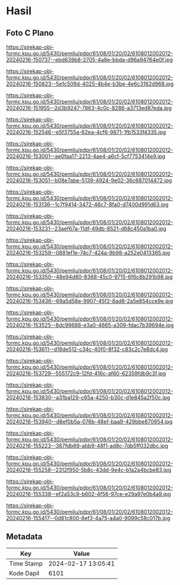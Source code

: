 # Hasil

## Foto C Plano

https://sirekap-obj-formc.kpu.go.id/5430/pemilu/pdpr/61/08/01/20/02/6108012002012-20240216-150737--ebd639b8-2705-4a8e-bbda-d96a94764e0f.jpg

https://sirekap-obj-formc.kpu.go.id/5430/pemilu/pdpr/61/08/01/20/02/6108012002012-20240216-150823--5e1c509d-4025-4b4e-b3be-4e6c3162d968.jpg

https://sirekap-obj-formc.kpu.go.id/5430/pemilu/pdpr/61/08/01/20/02/6108012002012-20240216-151955--2d3b9247-7863-4c0c-8286-a3713ed87eda.jpg

https://sirekap-obj-formc.kpu.go.id/5430/pemilu/pdpr/61/08/01/20/02/6108012002012-20240216-152546--e5f3755a-62ea-4cf6-9871-1fb1533f4335.jpg

https://sirekap-obj-formc.kpu.go.id/5430/pemilu/pdpr/61/08/01/20/02/6108012002012-20240216-153001--ae0faa17-2213-4ae4-a6cf-5cf7753414e9.jpg

https://sirekap-obj-formc.kpu.go.id/5430/pemilu/pdpr/61/08/01/20/02/6108012002012-20240216-153051--b08e7abe-5139-4924-9e02-36c687014472.jpg

https://sirekap-obj-formc.kpu.go.id/5430/pemilu/pdpr/61/08/01/20/02/6108012002012-20240216-153136--1c7f9414-3472-46c7-8fa0-d7400d991d63.jpg

https://sirekap-obj-formc.kpu.go.id/5430/pemilu/pdpr/61/08/01/20/02/6108012002012-20240216-153231--23aef67a-11df-49db-8521-d68c450a1ba0.jpg

https://sirekap-obj-formc.kpu.go.id/5430/pemilu/pdpr/61/08/01/20/02/6108012002012-20240216-153259--0881ef1e-74c7-424a-9b98-a252e0413365.jpg

https://sirekap-obj-formc.kpu.go.id/5430/pemilu/pdpr/61/08/01/20/02/6108012002012-20240216-153350--48e94d80-8368-45c0-9715-6f6c8b291b98.jpg

https://sirekap-obj-formc.kpu.go.id/5430/pemilu/pdpr/61/08/01/20/02/6108012002012-20240216-153436--69a5d58e-9907-45f2-8ad8-2a5e854cce9e.jpg

https://sirekap-obj-formc.kpu.go.id/5430/pemilu/pdpr/61/08/01/20/02/6108012002012-20240216-153525--8dc99688-e3a0-4665-a309-fdac7b39694e.jpg

https://sirekap-obj-formc.kpu.go.id/5430/pemilu/pdpr/61/08/01/20/02/6108012002012-20240216-153611--d18de512-c34c-40f0-8f32-c83c2c7e8dc4.jpg

https://sirekap-obj-formc.kpu.go.id/5430/pemilu/pdpr/61/08/01/20/02/6108012002012-20240216-153729--555172c9-12fd-416c-af60-62359fdb9c3f.jpg

https://sirekap-obj-formc.kpu.go.id/5430/pemilu/pdpr/61/08/01/20/02/6108012002012-20240216-153830--a31ba129-c65a-4250-b30c-d1e845a2f50c.jpg

https://sirekap-obj-formc.kpu.go.id/5430/pemilu/pdpr/61/08/01/20/02/6108012002012-20240216-153940--d8ef0b5a-076b-48ef-baa9-429bbe870954.jpg

https://sirekap-obj-formc.kpu.go.id/5430/pemilu/pdpr/61/08/01/20/02/6108012002012-20240216-155223--387fdb69-abb9-48f1-ad8c-7db5ff032dbc.jpg

https://sirekap-obj-formc.kpu.go.id/5430/pemilu/pdpr/61/08/01/20/02/6108012002012-20240216-155258--2312f950-5b8c-43dd-9e4c-b1a2a4bcbe83.jpg

https://sirekap-obj-formc.kpu.go.id/5430/pemilu/pdpr/61/08/01/20/02/6108012002012-20240216-155338--ef2a53c9-b602-4f56-97ce-e29a97e0b4a9.jpg

https://sirekap-obj-formc.kpu.go.id/5430/pemilu/pdpr/61/08/01/20/02/6108012002012-20240216-155417--0d81c800-8ef3-4a75-a4a0-9099c58c017b.jpg


## Metadata

| Key        | Value               |
| ---------- | ------------------- |
| Time Stamp | 2024-02-17 13:05:41 |
| Kode Dapil | 6101                |



